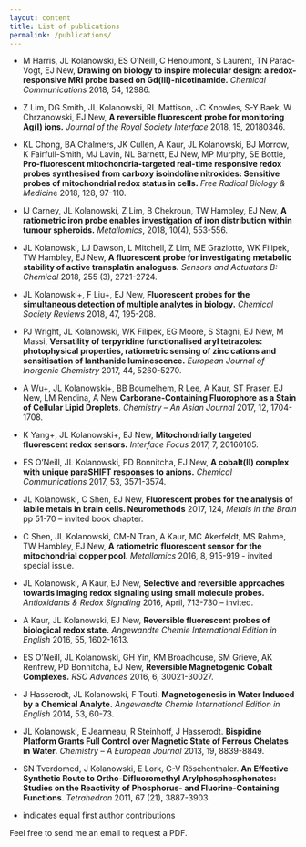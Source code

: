 ```yaml
---
layout: content
title: List of publications
permalink: /publications/
---
```


- M Harris, JL Kolanowski, ES O’Neill, C Henoumont, S Laurent, TN Parac-Vogt, EJ New, **Drawing on biology to inspire molecular design: a redox-responsive MRI probe based on Gd(III)-nicotinamide.** *Chemical Communications* 2018, 54, 12986.

- Z Lim, DG Smith, JL Kolanowski, RL Mattison, JC Knowles, S-Y Baek, W Chrzanowski, EJ New, **A reversible fluorescent probe for monitoring Ag(I) ions.** *Journal of the Royal Society Interface* 2018, 15, 20180346.

- KL Chong, BA Chalmers, JK Cullen, A Kaur, JL Kolanowski, BJ Morrow, K Fairfull-Smith, MJ Lavin, NL Barnett, EJ New, MP Murphy, SE Bottle, **Pro-fluorescent mitochondria-targeted real-time responsive redox probes synthesised from carboxy isoindoline nitroxides: Sensitive probes of mitochondrial redox status in cells.** *Free Radical Biology & Medicin*e 2018, 128, 97-110. 

- IJ Carney, JL Kolanowski, Z Lim, B Chekroun, TW Hambley, EJ New, **A ratiometric iron probe enables investigation of iron distribution within tumour spheroids.** *Metallomics*, 2018, 10(4), 553-556. 

- JL Kolanowski, LJ Dawson, L Mitchell, Z Lim, ME Graziotto, WK Filipek, TW Hambley, EJ New, **A fluorescent probe for investigating metabolic stability of active transplatin analogues.** *Sensors and Actuators B: Chemical* 2018, 255 (3), 2721-2724. 

- JL Kolanowski+, F Liu+, EJ New, **Fluorescent probes for the simultaneous detection of multiple analytes in biology.** *Chemical Society Reviews* 2018, 47, 195-208. 

- PJ Wright, JL Kolanowski, WK Filipek, EG Moore, S Stagni, EJ New, M Massi, **Versatility of terpyridine functionalised aryl tetrazoles: photophysical properties, ratiometric sensing of zinc cations and sensitisation of lanthanide luminescence.** *European Journal of Inorganic Chemistry* 2017, 44, 5260-5270. 

- A Wu+, JL Kolanowski+, BB Boumelhem, R Lee, A Kaur, ST Fraser, EJ New, LM Rendina, A New **Carborane-Containing Fluorophore as a Stain of Cellular Lipid Droplets**. *Chemistry – An Asian Journal* 2017, 12, 1704-1708. 

- K Yang+, JL Kolanowski+, EJ New, **Mitochondrially targeted fluorescent redox sensors.** *Interface Focus* 2017, 7, 20160105.  

- ES O’Neill, JL Kolanowski, PD Bonnitcha, EJ New, **A cobalt(II) complex with unique paraSHIFT responses to anions.** *Chemical Communications* 2017, 53, 3571-3574. 

- JL Kolanowski, C Shen, EJ New, **Fluorescent probes for the analysis of labile metals in brain cells. Neuromethods** 2017, 124, *Metals in the Brain* pp 51-70 – invited book chapter. 

- C Shen, JL Kolanowski, CM-N Tran, A Kaur, MC Akerfeldt, MS Rahme, TW Hambley, EJ New, **A ratiometric fluorescent sensor for the mitochondrial copper pool.** *Metallomics* 2016, 8, 915-919 - invited special issue. 

- JL Kolanowski, A Kaur, EJ New, **Selective and reversible approaches towards imaging redox signaling using small molecule probes.** *Antioxidants & Redox Signaling* 2016, April, 713-730 – invited.

- A Kaur, JL Kolanowski, EJ New, **Reversible fluorescent probes of biological redox state.** *Angewandte Chemie International Edition in English* 2016, 55, 1602-1613. 

- ES O’Neill, JL Kolanowski, GH Yin, KM Broadhouse, SM Grieve, AK Renfrew, PD Bonnitcha, EJ New, **Reversible Magnetogenic Cobalt Complexes.** *RSC Advances* 2016, 6, 30021-30027. 

- J Hasserodt, JL Kolanowski, F Touti. **Magnetogenesis in Water Induced by a Chemical Analyte.** *Angewandte Chemie International Edition in English* 2014, 53, 60-73. 

- JL Kolanowski, E Jeanneau, R Steinhoff, J Hasserodt. **Bispidine Platform Grants Full Control over Magnetic State of Ferrous Chelates in Water.** *Chemistry – A European Journal* 2013, 19, 8839-8849. 

- SN Tverdomed, J Kolanowski, E Lork, G-V Röschenthaler. **An Effective Synthetic Route to Ortho-Difluoromethyl Arylphosphosphonates: Studies on the Reactivity of Phosphorus- and Fluorine-Containing Functions**. *Tetrahedron* 2011, 67 (21), 3887-3903. 

+ indicates equal first author contributions

Feel free to send me an email to request a PDF.
